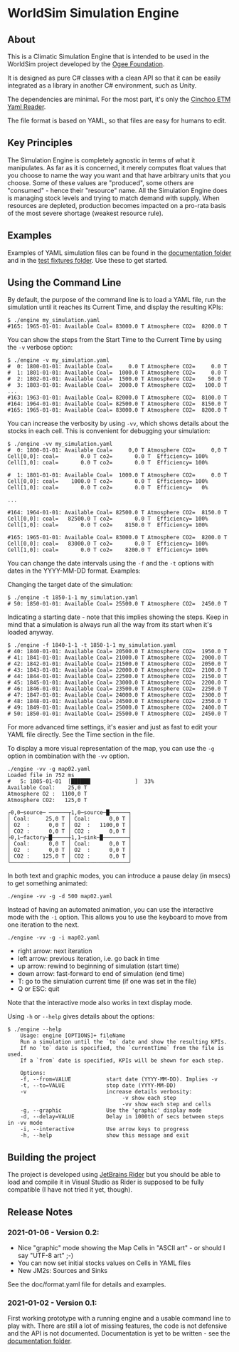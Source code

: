 WorldSim Simulation Engine
==========================

About
-----

This is a Climatic Simulation Engine that is intended to be used in the WorldSim project developed by
the [Ogee Foundation](https://www.ogeefoundation.org/).

It is designed as pure C# classes with a clean API so that it can be easily integrated as a library in another C#
environment, such as Unity.

The dependencies are minimal. For the most part, it's only
the [Cinchoo ETM Yaml Reader](https://www.codeproject.com/Articles/5272376/Cinchoo-ETL-Yaml-Reader).

The file format is based on YAML, so that files are easy for humans to edit.

Key Principles
--------------

The Simulation Engine is completely agnostic in terms of what it manipulates. As far as it is concerned, it merely
computes float values that you choose to name the way you want and that have arbitrary units that you choose. Some of
these values are "produced", some others are "consumed" - hence their "resource" name. All the Simulation Engine does is
managing stock levels and trying to match demand with supply. When resources are depleted, production becomes impacted
on a pro-rata basis of the most severe shortage (weakest resource rule).

Examples
--------

Examples of YAML simulation files can be found in the [documentation folder](engine/doc/) and in
the [test fixtures folder](tests/fixtures/). Use these to get started.

Using the Command Line
----------------------

By default, the purpose of the command line is to load a YAML file, run the simulation until it reaches its Current
Time, and display the resulting KPIs:

    $ ./engine my_simulation.yaml
    #165: 1965-01-01: Available Coal= 83000.0 T Atmosphere CO2=  8200.0 T

You can show the steps from the Start Time to the Current Time by using the `-v` verbose option:

    $ ./engine -v my_simulation.yaml
    #  0: 1800-01-01: Available Coal=     0.0 T Atmosphere CO2=     0.0 T
    #  1: 1801-01-01: Available Coal=  1000.0 T Atmosphere CO2=     0.0 T
    #  2: 1802-01-01: Available Coal=  1500.0 T Atmosphere CO2=    50.0 T
    #  3: 1803-01-01: Available Coal=  2000.0 T Atmosphere CO2=   100.0 T
    ...
    #163: 1963-01-01: Available Coal= 82000.0 T Atmosphere CO2=  8100.0 T
    #164: 1964-01-01: Available Coal= 82500.0 T Atmosphere CO2=  8150.0 T
    #165: 1965-01-01: Available Coal= 83000.0 T Atmosphere CO2=  8200.0 T

You can increase the verbosity by using `-vv`, which shows details about the stocks in each cell. This is convenient for
debugging your simulation:

    $ ./engine -vv my_simulation.yaml
    #  0: 1800-01-01: Available Coal=     0,0 T Atmosphere CO2=     0,0 T
    Cell[0,0]: coal=       0.0 T co2=       0.0 T  Efficiency= 100%
    Cell[1,0]: coal=       0.0 T co2=       0.0 T  Efficiency= 100%
    
    #  1: 1801-01-01: Available Coal=  1000.0 T Atmosphere CO2=     0.0 T
    Cell[0,0]: coal=    1000.0 T co2=       0.0 T  Efficiency= 100%
    Cell[1,0]: coal=       0.0 T co2=       0.0 T  Efficiency=   0%

    ...

    #164: 1964-01-01: Available Coal= 82500.0 T Atmosphere CO2=  8150.0 T
    Cell[0,0]: coal=   82500.0 T co2=       0.0 T  Efficiency= 100%
    Cell[1,0]: coal=       0.0 T co2=    8150.0 T  Efficiency= 100%
    
    #165: 1965-01-01: Available Coal= 83000.0 T Atmosphere CO2=  8200.0 T
    Cell[0,0]: coal=   83000.0 T co2=       0.0 T  Efficiency= 100%
    Cell[1,0]: coal=       0.0 T co2=    8200.0 T  Efficiency= 100%

You can change the date intervals using the `-f` and the `-t` options with dates in the YYYY-MM-DD format. Examples:

Changing the target date of the simulation:

    $ ./engine -t 1850-1-1 my_simulation.yaml
    # 50: 1850-01-01: Available Coal= 25500.0 T Atmosphere CO2=  2450.0 T

Indicating a starting date - note that this implies showing the steps. Keep in mind that a simulation is always run all
the way from its start when it's loaded anyway.

    $ ./engine -f 1840-1-1 -t 1850-1-1 my_simulation.yaml
    # 40: 1840-01-01: Available Coal= 20500.0 T Atmosphere CO2=  1950.0 T
    # 41: 1841-01-01: Available Coal= 21000.0 T Atmosphere CO2=  2000.0 T
    # 42: 1842-01-01: Available Coal= 21500.0 T Atmosphere CO2=  2050.0 T
    # 43: 1843-01-01: Available Coal= 22000.0 T Atmosphere CO2=  2100.0 T
    # 44: 1844-01-01: Available Coal= 22500.0 T Atmosphere CO2=  2150.0 T
    # 45: 1845-01-01: Available Coal= 23000.0 T Atmosphere CO2=  2200.0 T
    # 46: 1846-01-01: Available Coal= 23500.0 T Atmosphere CO2=  2250.0 T
    # 47: 1847-01-01: Available Coal= 24000.0 T Atmosphere CO2=  2300.0 T
    # 48: 1848-01-01: Available Coal= 24500.0 T Atmosphere CO2=  2350.0 T
    # 49: 1849-01-01: Available Coal= 25000.0 T Atmosphere CO2=  2400.0 T
    # 50: 1850-01-01: Available Coal= 25500.0 T Atmosphere CO2=  2450.0 T

For more advanced time settings, it's easier and just as fast to edit your YAML file directly. See the Time section in
the file.

To display a more visual representation of the map, you can use the `-g` option in combination with the `-vv` option.

    ./engine -vv -g map02.yaml
    Loaded file in 752 ms
    #   5: 1805-01-01  [██████              ]  33%
    Available Coal:    25,0 T
    Atmosphere O2 :  1100,0 T
    Atmosphere CO2:   125,0 T
    
    ┌0,0─source─ ──────┬1,0─source─█──────┐
    │ Coal:     25,0 T │ Coal:      0,0 T │
    │ O2  :      0,0 T │ O2  :   1100,0 T │
    │ CO2 :      0,0 T │ CO2 :      0,0 T │
    ├0,1─factory─█─────┼1,1─sink─█────────┤
    │ Coal:      0,0 T │ Coal:      0,0 T │
    │ O2  :      0,0 T │ O2  :      0,0 T │
    │ CO2 :    125,0 T │ CO2 :      0,0 T │
    └──────────────────┴──────────────────┘

In both text and graphic modes, you can introduce a pause delay (in msecs) to get something animated:

    ./engine -vv -g -d 500 map02.yaml

Instead of having an automated animation, you can use the interactive mode with the `-i` option. This allows you to use
the keyboard to move from one iteration to the next.

    ./engine -vv -g -i map02.yaml

- right arrow: next iteration
- left arrow: previous iteration, i.e. go back in time
- up arrow: rewind to beginning of simulation (start time)
- down arrow: fast-forward to end of simulation (end time)
- T: go to the simulation current time (if one was set in the file)
- Q or ESC: quit

Note that the interactive mode also works in text display mode. 

Using `-h` or `--help` gives details about the options:

    $ ./engine --help
        Usage: engine [OPTIONS]+ fileName
        Run a simulation until the `to` date and show the resulting KPIs.
        If no `to` date is specified, the `currentTime` from the file is used.
        If a `from` date is specified, KPIs will be shown for each step.
        
        Options:
        -f, --from=VALUE           start date (YYYY-MM-DD). Implies -v
        -t, --to=VALUE             stop date (YYYY-MM-DD)
        -v                         increase details verbosity:
                                        -v show each step
                                        -vv show each step and cells
        -g, --graphic              Use the 'graphic' display mode
        -d, --delay=VALUE          Delay in 1000th of secs between steps in -vv mode
        -i, --interactive          Use arrow keys to progress
        -h, --help                 show this message and exit

Building the project
--------------------

The project is developed using [JetBrains Rider](https://www.jetbrains.com/rider/) but you should be able to load and
compile it in Visual Studio as Rider is supposed to be fully compatible (I have not tried it yet, though).

Release Notes
-------------

### 2021-01-06 - Version 0.2:

- Nice "graphic" mode showing the Map Cells in "ASCII art" - or should I say "UTF-8 art" ;-)
- You can now set initial stocks values on Cells in YAML files
- New JM2s: Sources and Sinks

See the doc/format.yaml file for details and examples.

### 2021-01-02 - Version 0.1:

First working prototype with a running engine and a usable command line to play with. There are still a lot of missing
features, the code is not defensive and the API is not documented. Documentation is yet to be written - see
the [documentation folder](engine/doc/).
